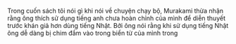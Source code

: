 Trong cuốn sách tôi nói gì khi nói về chuyện chạy bộ, Murakami thừa nhận rằng ông thích sử dụng tiếng anh chưa hoàn chỉnh của mình để diễn thuyết trước khán giả hơn dùng tiếng Nhật. Bởi ông nói rằng khi sử dụng tiếng Nhật ông dễ dàng bị chim đắm vào trong biển từ của mình trong